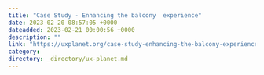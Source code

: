 ```yaml
---
title: "Case Study - Enhancing the balcony  experience"
date: 2023-02-20 08:57:05 +0000
dateadded: 2023-02-21 00:00:56 +0000
description: ""
link: "https://uxplanet.org/case-study-enhancing-the-balcony-experience-b4aee57fe01c?source=rss----819cc2aaeee0---4"
category:
directory: _directory/ux-planet.md
---
```


